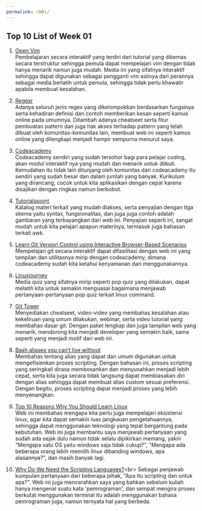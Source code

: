 ```yaml
---
permalink: /W01/
---
```


## Top 10 List of Week 01

1. [Open Vim](https://www.openvim.com/)<br>
Pembelajaran secara interaktif yang terdiri dari tutorial yang dikemas secara terstruktur sehingga pemula dapat mempelajari vim dengan tidak hanya menarik namun juga mudah. Media ini yang sifatnya interaktif sehingga dapat digunakan sebagai pengganti vim aslinya dari perannya sebagai media berlatih untuk pemula, sehingga tidak perlu khawatir apabila membuat kesalahan.

2. [Regexr](https://regexr.com/)<br>
Adanya seluruh jenis regex yang dikelompokkan berdasarkan fungsinya serta kehadiran definisi dan contoh memberikan kesan seperti kamus online pada umumnya. Ditambah adanya cheatseet serta fitur pembuatan pattern dan juga hak akses terhadap pattern yang telah dibuat oleh komunitas-komunitas lain, membuat web ini seperti kamus online yang dilengkapi menjadi hampir sempurna menurut saya.

3. [Codeacademy](https://www.codecademy.com/learn/bash-scripting)<br>
Codeacademy sendiri yang sudah tersohor bagi para pelajar coding, akan modul interaktif nya yang
mudah dan menarik untuk diikuti. Kemudahan itu tidak lain ditunjang oleh komunitas dari codeacademy itu sendiri yang sudah besar dan dalam jumlah yang banyak. Kurikulum yang dirancang, cocok untuk kita aplikasikan dengan cepat karena disajikan dengan ringkas namun berbobot.

4. [Tutorialspoint](https://www.tutorialspoint.com/awk/awk_basic_syntax.htm)<br>
Katalog materi terkait yang mudah diakses, serta penyajian dengan tiga skema yaitu syntax, fungsionalitas, dan juga juga contoh adalah gambaran yang terbayangkan dari web ini. Penyajian seperti ini, sangat mudah untuk kita pelajari apapun materinya, termasuk juga bahasan terkait awk.

5. [Learn Git Version Control using Interactive Browser-Based Scenarios](https://www.katacoda.com/courses/git)<br>
Mempelajari git secara interaktif dapat difasilitasi dengan web ini yang tampilan dan utilitasnya mirip dengan codeacademy, dimana codeacademy sudah kita ketahui kenyamanan dari menggunakannya.

6. [Linuxjourney](https://linuxjourney.com/lesson/the-shell)<br>
Media quiz yang sifatnya mirip seperti pop quiz yang dilakukan, dapat melatih kita untuk semakin menguasai bagaimana menjawab pertanyaan-pertanyaan pop quiz terkait linux command.

7. [Git Tower](https://www.git-tower.com/learn/)<br>
Menyediakan cheatseet, video-video yang membahas kesalahan atau kekeliruan yang umum dilakukan, webinar, serta video tutorial yang membahas dasar git. Dengan paket lengkap dan juga tampilan web yang menarik, mendorong kita menjadi developer yang semakin baik, sama seperti yang menjadi motif dari web ini.

8. [Bash aliases you can’t live without](https://opensource.com/article/19/7/bash-aliases)<br>
Membahas tentang alias yang dapat dan umum digunakan untuk mengefisienkan proses scripting.
Dengan bahasan ini, proses scripting yang seringkali dirasa membosankan dan menyusahkan menjadi lebih cepat, serta kita juga secara tidak langsung dapat membiasakan diri dengan alias sehingga dapat membuat alias custom sesuai preferensi. Dengan begitu, proses scripting dapat menjadi proses yang lebih menyenangkan.

9. [Top 10 Reasons Why You Should Learn Linux](https://mindmajix.com/reasons-why-you-should-learn-linux)<br>
Web ini membahas mengapa kita perlu juga mempelajari eksistensi linux, agar kita dapat semakin luas jangkauan pengetahuannya, sehingga dapat menggunakan teknologi yang tepat bergantung pada kebutuhan. Web ini juga membantu saya menjawab pertanyaan yang sudah ada sejak dulu namun tidak selalu dipikirkan memang, yakni "Mengapa satu OS yaitu windows saja tidak cukup?", "Mengapa ada beberapa orang lebih memilih linux dibanding windows, apa alasannya?", dan masih banyak lagi.

10. [Why Do We Need the Scripting Languages?](https://qatestlab.com/resources/knowledge-center/scripting-languages-aim/#:~:text=Scripting%20languages%20are%20mainly%20used,performed%20without%20the%20preliminary%20compilation.)<br>
Sebagai penjawab kumpulan pertanyaan dari beberapa pihak, "Apa itu scripting dan untuk apa?". Web ini juga mencerahkan saya yang bahkan sebelum kuliah hanya mengenal suatu kata 'pemrograman', dan sempat mengira proses berkutat menggunakan terminal itu adalah menggunakan bahasa pemrograman juga, namun ternyata hal yang berbeda.
